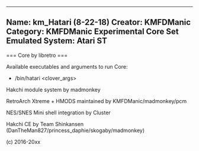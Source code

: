 -----------------------
Name: km_Hatari (8-22-18)
Creator: KMFDManic
Category: KMFDManic Experimental Core Set
Emulated System: Atari ST
-----------------------
=== Core by libretro ===

Available executables and arguments to run Core:
- /bin/hatari <rom> <clover_args>

Hakchi module system by madmonkey

RetroArch Xtreme + HMODS maintained by KMFDManic/madmonkey/pcm

NES/SNES Mini shell integration by Cluster

Hakchi CE by Team Shinkansen (DanTheMan827/princess_daphie/skogaby/madmonkey)

(c) 2016-20xx
